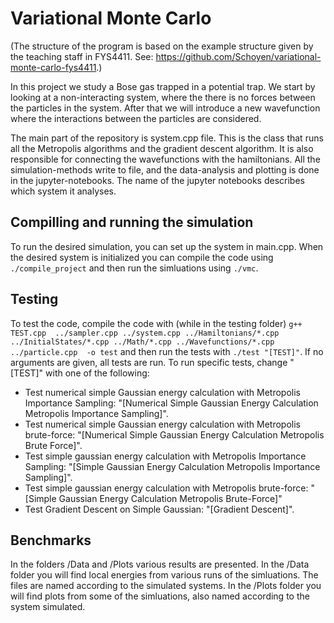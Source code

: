 # Variational Monte Carlo
(The structure of the program is based on the example structure given by the teaching staff in FYS4411. See: https://github.com/Schoyen/variational-monte-carlo-fys4411.)

In this project we study a Bose gas trapped in a potential trap. We start by looking at a non-interacting system, where the there is no forces between the particles in the system. After that we will introduce a new wavefunction where the interactions between the particles are considered.   

The main part of the repository is system.cpp file. This is the class that runs all the Metropolis algorithms and the gradient descent algorithm. It is also responsible for connecting the wavefunctions with the hamiltonians. All the simulation-methods write to file, and the data-analysis and plotting is done in the jupyter-notebooks. The name of the jupyter notebooks describes which system it analyses. 
## Compilling and running the simulation
To run the desired simulation, you can set up the system in main.cpp. When the desired system is initialized you can compile the code using
`./compile_project` and then run the simluations using `./vmc`.  

## Testing
To test the code, compile the code with (while in the testing folder) 
`g++  TEST.cpp  ../sampler.cpp ../system.cpp ../Hamiltonians/*.cpp ../InitialStates/*.cpp ../Math/*.cpp ../Wavefunctions/*.cpp ../particle.cpp  -o test` and then run the tests with `./test "[TEST]"`. If no arguments are given, all tests are run. To run specific tests, change "[TEST]" with one of the following:
* Test numerical simple Gaussian energy calculation with Metropolis Importance Sampling: "[Numerical Simple Gaussian Energy Calculation Metropolis Importance Sampling]".
* Test numerical simple Gaussian energy calculation with Metropolis brute-force: "[Numerical Simple Gaussian Energy Calculation Metropolis Brute Force]".
* Test simple gaussian energy calculation with Metropolis Importance Sampling: "[Simple Gaussian Energy Calculation Metropolis Importance Sampling]".
* Test simple gaussian energy calculation with Metropolis brute-force: "[Simple Gaussian Energy Calculation Metropolis Brute-Force]"
* Test Gradient Descent on Simple Gaussian: "[Gradient Descent]". 

## Benchmarks
In the folders /Data and /Plots various results are presented. In the /Data folder you will find local energies from various runs of the simluations. The files are named according to the simulated systems. In the /Plots folder you will find plots from some of the simluations, also named according to the system simulated. 


 
